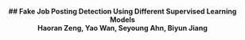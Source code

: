 <p align="center">
  <b>## Fake Job Posting Detection Using Different Supervised Learning Models</b><br>
  <b>Haoran Zeng, Yao Wan, Seyoung Ahn, Biyun Jiang</b><br>
</p>
